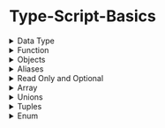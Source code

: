 # Type-Script-Basics


<details>
<summary>Data Type</summary>
<br>
  
```ts
let firstName: string = 'Aman';
let lastName: string = 'Singh';
let age: number = 22;
let isValideVoter: boolean=true;
console.log(firstName + lastName);

//When you doesn't define type then it add type any. You can avoide by adding flag noImplicitAny
let notDefined;
notDefined=10;
console.log(notDefined)
```
</details>

<details>
<summary>Function</summary>
<br>
  
```ts
  function isValidVoter(age:number = 18) {
    return age>18?true:false;
}
console.log(isValidVoter(22))

//Define type you are returning
function fullName(firstName: string,lastName:string, age:number) : string{
    return `Full name is ${firstName} ${lastName} Age is ${age}`;
}

console.log(fullName(firstName,lastName,age))

const isEven = (num : number) : boolean=>{
    return num %2 ===0;
}
console.log(isEven(8))


//Here void telling you are returning nothings
function errorMsg(str : string):void{
    console.error(errorMsg);
}

//Some function never return a value
function error(msg : string):never{
    throw new Error(msg);
}
  ```
</details>


<details>
<summary>Objects</summary>
<br>
  
```ts
const User ={
    name:'Aman',
    email:'xyz@gmail.com',
    isActive:true
}

function createUser({name: string,ispaid:boolean}){

}
createUser({name: 'Aman', ispaid:false})

function createCource():{name:string, price:number}{
    return {name:'B.tech', price:670}
}

//Odd Beavaiour
// createUser accept two object but three was given inside object
let obj={name:'Aman', ispaid:false,email:'xyyy@gmail.com'}
createUser(obj);
```
</details>

<details>
<summary>Aliases</summary>
<br>

```ts
type User={
    name:string;
    email:string;
    isActive:boolean;
}

function createUser(user : User) : void{
    console.log(user.name)
}
```
</details>

<details>
<summary>Read Only and Optional</summary>
<br>

```ts
type dbSchema = {
    readonly _id : number,
    firstName: string,
    lastName: string,
    mobNumber : number,
    isSuperAdmin ?: boolean //Here questmark telling its optional
}

let firstData:dbSchema = {_id:1234,firstName:'Aman',lastName:'Singh',mobNumber:89887668,isSuperAdmin:true}
let secondData:dbSchema = {_id:1235,firstName:'Akash',lastName:'Singh',mobNumber:8787887668}
console.log(firstData._id)

type cardNumber = {
    cardNumber : number
}

type cardDate = {
    cardDate : string
}

type cardDetails = cardNumber & cardDate & {
    cvv : number
}

let amCDetails : cardDetails = {cardDate : '12-01-2009',cardNumber:6787878,cvv:787}
console.log(amCDetails)
```
</details>

<details>
<summary>Array</summary>
<br>

```ts
const fruits : string[] = ['apple','mango','banana']
const num : Array<number> = [1,2,3,4,5]

type Point = {
    x:number,
    y:number
}

let allPoints : Point[] =[{x:9,y:89}]

let rgba: number[][] = [[0,0,0],[9,89,90]]

```
</details>

<details>
<summary>Unions</summary>
<br>

```ts
let score : number | string = 56
score='7878'
score=88


function convertUpperCase ( str : string | number) : string{
    if (typeof str === 'string'){
        return str.toUpperCase()
    }else{
        return String(str).toUpperCase()
    }
}
console.log(convertUpperCase(67687))
console.log(convertUpperCase('ghgxg'))


let d : number[] = [1,2,3,4]
let d2 : string[] =['1','2','3']
let d3 : string [] | number []=[1,2,3] //It will be all number or all string
let d4 : (string  | number) []=[1,2,'3']


let direction : 'up' | 'down' | 'left' | 'right'
direction = "up"
console.log(direction)
```
</details>

<details>
<summary>Tuples</summary>
<br>

```ts
let user : [string,number,boolean]
user=['Aman',18,true]
//NOTE : Vlaues can change user[0]='Akash', you can apply push function without error 
```
</details>


<details>
<summary>Enum</summary>
<br>

```ts
enum SeatChoice {
    UPPER,
    MIDDLE,
    LOWER
}

enum NumberChoice {
    ONE = 1,
    TWO,
    THREE
}

const seat = SeatChoice.LOWER
```
</details>
